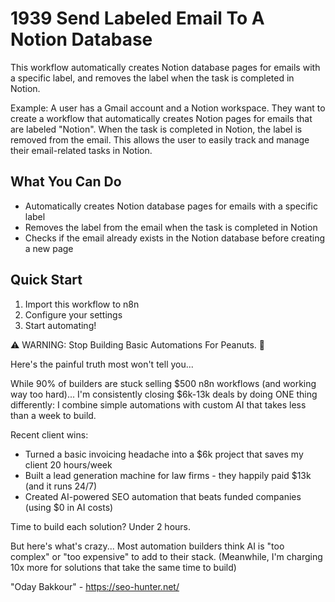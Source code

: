 # 1939 Send Labeled Email To A Notion Database

This workflow automatically creates Notion database pages for emails with a specific label, and removes the label when the task is completed in Notion.

Example: A user has a Gmail account and a Notion workspace. They want to create a workflow that automatically creates Notion pages for emails that are labeled "Notion". When the task is completed in Notion, the label is removed from the email. This allows the user to easily track and manage their email-related tasks in Notion.

## What You Can Do
- Automatically creates Notion database pages for emails with a specific label
- Removes the label from the email when the task is completed in Notion
- Checks if the email already exists in the Notion database before creating a new page

## Quick Start
1. Import this workflow to n8n
2. Configure your settings
3. Start automating!

⚠️ WARNING: Stop Building Basic Automations For Peanuts. 🚫

Here's the painful truth most won't tell you...

While 90% of builders are stuck selling $500 n8n workflows (and working way too hard)...
I'm consistently closing $6k-13k deals by doing ONE thing differently:
I combine simple automations with custom AI that takes less than a week to build.

Recent client wins:
* Turned a basic invoicing headache into a $6k project that saves my client 20 hours/week
* Built a lead generation machine for law firms - they happily paid $13k (and it runs 24/7)
* Created AI-powered SEO automation that beats funded companies (using $0 in AI costs)

Time to build each solution? Under 2 hours.

But here's what's crazy...
Most automation builders think AI is "too complex" or "too expensive" to add to their stack.
(Meanwhile, I'm charging 10x more for solutions that take the same time to build)

"Oday Bakkour" - https://seo-hunter.net/
